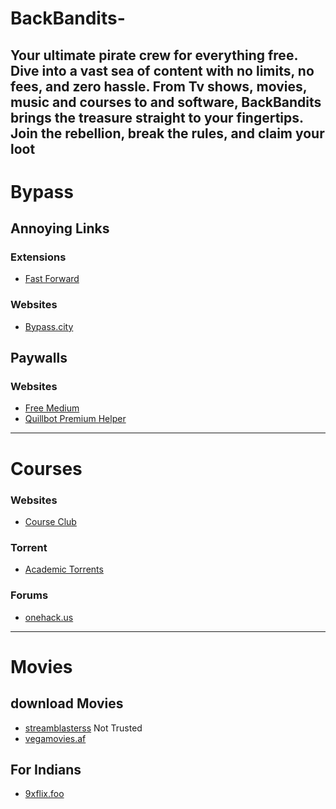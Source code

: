 # BackBandits-
Your ultimate pirate crew for everything free. Dive into a vast sea of content with no limits, no fees, and zero hassle. From Tv shows, movies, music and courses to and software, BackBandits brings the treasure straight to your fingertips. Join the rebellion, break the rules, and claim your loot
---
# Bypass
## Annoying Links
### Extensions
- [Fast Forward](https://github.com/FastForwardTeam/FastForward)
### Websites
- [Bypass.city](https://bypass.city/)
## Paywalls
### Websites
- [Free Medium](https://freedium.cfd/)
- [Quillbot Premium Helper](https://github.com/blueagler/QuillBot-Premium-Helper)
---
# Courses
### Websites
- [Course Club](https://courseclub.site/)
### Torrent
- [Academic Torrents](https://academictorrents.com/)
### Forums
- [onehack.us](https://onehack.us/)
---
# Movies
## download Movies
- [streamblasterss](https://streamblasterss.com/) Not Trusted
- [vegamovies.af](https://vegamovies.af/)

## For Indians
- [9xflix.foo](https://9xflix.foo)
